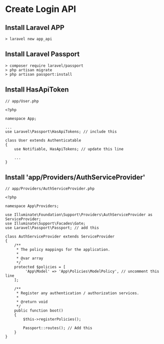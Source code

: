 # Create Login API

## Install Laravel APP

```
> laravel new app_api
```

## Install Laravel Passport

```
> composer require laravel/passport
> php artisan migrate
> php artisan passport:install
```

## Install HasApiToken

```
// app/User.php

<?php

namespace App;

...
use Laravel\Passport\HasApiTokens; // include this

class User extends Authenticatable
{
    use Notifiable, HasApiTokens; // update this line

    ...
}
```

## Install 'app/Providers/AuthServiceProvider'

```
// app/Providers/AuthServiceProvider.php

<?php

namespace App\Providers;

use Illuminate\Foundation\Support\Providers\AuthServiceProvider as ServiceProvider;
use Illuminate\Support\Facades\Gate;
use Laravel\Passport\Passport; // add this 

class AuthServiceProvider extends ServiceProvider
{
    /**
     * The policy mappings for the application.
     *
     * @var array
     */
    protected $policies = [
         'App\Model' => 'App\Policies\ModelPolicy', // uncomment this line
    ];

    /**
     * Register any authentication / authorization services.
     *
     * @return void
     */
    public function boot()
    {
        $this->registerPolicies();

        Passport::routes(); // Add this
    }
}
```



